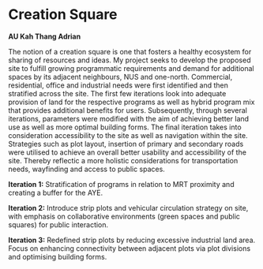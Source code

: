 # Creation Square

**AU Kah Thang Adrian**

The notion of a creation square is one that fosters a healthy ecosystem for sharing of resources and ideas. My project seeks to develop the proposed site to fulfill growing programmatic requirements and demand for additional spaces by its adjacent neighbours, NUS and one-north. Commercial, residential, office and industrial needs were first identified and then stratified across the site. The first few iterations look into adequate provision of land for the respective programs as well as hybrid program mix that provides additional benefits for users. Subsequently, through several iterations, parameters were modified with the aim of achieving better land use as well as more optimal building forms. The final iteration takes into consideration accessibility to the site as well as navigation within the site. Strategies such as plot layout, insertion of primary and secondary roads were utilised to achieve an overall better usability and accessibility of the site. Thereby reflectic a more holistic considerations for transportation needs, wayfinding and access to public spaces.

__Iteration 1:__ Stratification of programs in relation to MRT proximity and creating a buffer for the AYE.

__Iteration 2:__ Introduce strip plots and vehicular circulation strategy on site, with emphasis on collaborative environments (green spaces and public squares) for public interaction.

__Iteration 3:__ Redefined strip plots by reducing excessive industrial land area. Focus on enhancing connectivity between adjacent plots  via plot divisions and optimising building forms.
